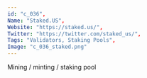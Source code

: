 ```yaml
--- 
id: "c_036", 
Name: "Staked.US", 
Website: "https://staked.us/", 
Twitter: "https://twitter.com/staked_us/", 
Tags: "Validators, Staking Pools", 
Image: "c_036_staked.png" 
--- 
```

<!--lang:en--> 
Mining / minting / staking pool
<!--lang:es--] 
Mining / minting / staking pool
<!--lang:de--] 
Mining / minting / staking pool
<!--lang:fr--] 
Mining / minting / staking pool
<!--lang:pl--] 
Mining / minting / staking pool
<!--lang:pt--] 
Mining / minting / staking pool
[!--lang:*--> 
